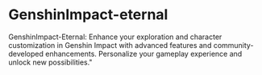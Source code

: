 # GenshinImpact-eternal
GenshinImpact-Eternal: Enhance your exploration and character customization in Genshin Impact with advanced features and community-developed enhancements. Personalize your gameplay experience and unlock new possibilities."
